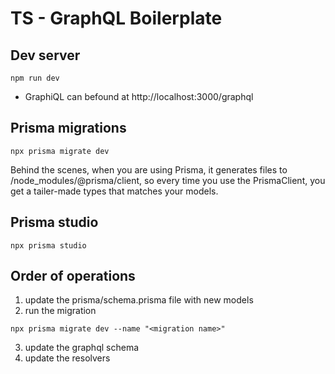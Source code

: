 # TS - GraphQL Boilerplate

## Dev server
```
npm run dev
```

* GraphiQL can befound at http://localhost:3000/graphql

## Prisma migrations
```
npx prisma migrate dev
```

Behind the scenes, when you are using Prisma, it generates files to /node_modules/@prisma/client, so every time you use the PrismaClient, you get a tailer-made types that matches your models.

## Prisma studio
```
npx prisma studio
```

## Order of operations
1. update the prisma/schema.prisma file with new models
2. run the migration
```
npx prisma migrate dev --name "<migration name>"
```
3. update the graphql schema
4. update the resolvers
